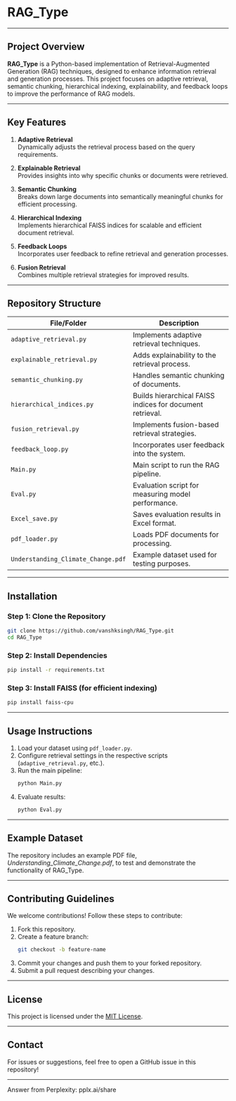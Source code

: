 # RAG_Type

---

## **Project Overview**

**RAG_Type** is a Python-based implementation of Retrieval-Augmented Generation (RAG) techniques, designed to enhance information retrieval and generation processes. This project focuses on adaptive retrieval, semantic chunking, hierarchical indexing, explainability, and feedback loops to improve the performance of RAG models.

---

## **Key Features**

1. **Adaptive Retrieval**  
   Dynamically adjusts the retrieval process based on the query requirements.

2. **Explainable Retrieval**  
   Provides insights into why specific chunks or documents were retrieved.

3. **Semantic Chunking**  
   Breaks down large documents into semantically meaningful chunks for efficient processing.

4. **Hierarchical Indexing**  
   Implements hierarchical FAISS indices for scalable and efficient document retrieval.

5. **Feedback Loops**  
   Incorporates user feedback to refine retrieval and generation processes.

6. **Fusion Retrieval**  
   Combines multiple retrieval strategies for improved results.

---

## **Repository Structure**

| File/Folder                | Description                                                                 |
|----------------------------|-----------------------------------------------------------------------------|
| `adaptive_retrieval.py`    | Implements adaptive retrieval techniques.                                  |
| `explainable_retrieval.py` | Adds explainability to the retrieval process.                              |
| `semantic_chunking.py`     | Handles semantic chunking of documents.                                    |
| `hierarchical_indices.py`  | Builds hierarchical FAISS indices for document retrieval.                  |
| `fusion_retrieval.py`      | Implements fusion-based retrieval strategies.                              |
| `feedback_loop.py`         | Incorporates user feedback into the system.                                |
| `Main.py`                  | Main script to run the RAG pipeline.                                       |
| `Eval.py`                  | Evaluation script for measuring model performance.                         |
| `Excel_save.py`            | Saves evaluation results in Excel format.                                  |
| `pdf_loader.py`            | Loads PDF documents for processing.                                        |
| `Understanding_Climate_Change.pdf` | Example dataset used for testing purposes.                          |

---

## **Installation**

### Step 1: Clone the Repository
```bash
git clone https://github.com/vanshksingh/RAG_Type.git
cd RAG_Type
```

### Step 2: Install Dependencies
```bash
pip install -r requirements.txt
```

### Step 3: Install FAISS (for efficient indexing)
```bash
pip install faiss-cpu
```

---

## **Usage Instructions**

1. Load your dataset using `pdf_loader.py`.
2. Configure retrieval settings in the respective scripts (`adaptive_retrieval.py`, etc.).
3. Run the main pipeline:
   ```bash
   python Main.py
   ```
4. Evaluate results:
   ```bash
   python Eval.py
   ```

---

## **Example Dataset**

The repository includes an example PDF file, *Understanding_Climate_Change.pdf*, to test and demonstrate the functionality of RAG_Type.

---

## **Contributing Guidelines**

We welcome contributions! Follow these steps to contribute:

1. Fork this repository.
2. Create a feature branch:
   ```bash
   git checkout -b feature-name
   ```
3. Commit your changes and push them to your forked repository.
4. Submit a pull request describing your changes.

---

## **License**

This project is licensed under the [MIT License](LICENSE).

---

## **Contact**

For issues or suggestions, feel free to open a GitHub issue in this repository!

---
Answer from Perplexity: pplx.ai/share
